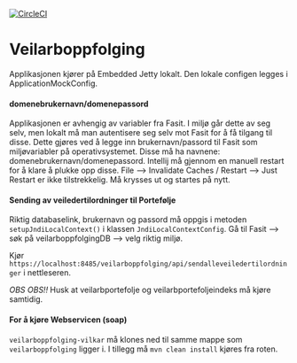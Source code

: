 [![CircleCI](https://circleci.com/gh/navikt/veilarboppfolging.svg?style=svg)](https://circleci.com/gh/navikt/veilarboppfolging)

# Veilarboppfolging
Applikasjonen kjører på Embedded Jetty lokalt. Den lokale configen legges i ApplicationMockConfig.

#### domenebrukernavn/domenepassord
Applikasjonen er avhengig av variabler fra Fasit. I miljø går dette av seg selv, men lokalt må man autentisere seg selv
mot Fasit for å få tilgang til disse. Dette gjøres ved å legge inn brukernavn/passord til Fasit som miljøvariabler
på operativsystemet. Disse må ha navnene: domenebrukernavn/domenepassord. Intellij må gjennom en manuell restart for å
klare å plukke opp disse. File --> Invalidate Caches / Restart --> Just Restart er ikke tilstrekkelig. Må krysses ut
og startes på nytt.

#### Sending av veiledertilordninger til Portefølje
Riktig databaselink, brukernavn og passord må oppgis i metoden ``setupJndiLocalContext()`` i klassen
``JndiLocalContextConfig``. Gå til Fasit --> søk på veilarboppfolgingDB --> velg riktig miljø.

Kjør ``https://localhost:8485/veilarboppfolging/api/sendalleveiledertilordninger`` i nettleseren.

*OBS OBS!!* Husk at veilarbportefolje og veilarbportefoljeindeks må kjøre samtidig.

#### For å kjøre Webservicen (soap)
``veilarboppfolging-vilkar`` må klones ned til samme mappe som ``veilarboppfolging`` ligger i. I tillegg må 
``mvn clean install`` kjøres fra roten.
